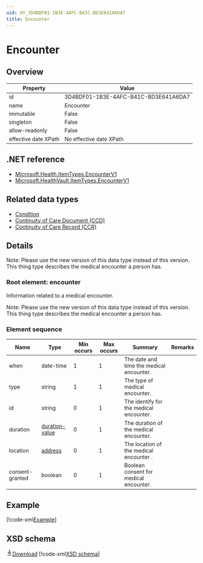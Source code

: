 ```yaml
---
uid: HV_3D4BDF01-1B3E-4AFC-B41C-BD3E641A6DA7
title: Encounter
---
```


# Encounter

## Overview

Property|Value
---|---
id|3D4BDF01-1B3E-4AFC-B41C-BD3E641A6DA7
name|Encounter
immutable|False
singleton|False
allow-readonly|False
effective date XPath|No effective date XPath

## .NET reference
- [Microsoft.Health.ItemTypes.EncounterV1](https://docs.microsoft.com/dotnet/api/microsoft.health.itemtypes.encounterv1)
- [Microsoft.HealthVault.ItemTypes.EncounterV1](https://docs.microsoft.com/dotnet/api/microsoft.healthvault.itemtypes.encounterv1)

## Related data types

- [Condition](xref:HV_7ea7a1f9-880b-4bd4-b593-f5660f20eda8)
- [Continuity of Care Document (CCD)](xref:HV_9c48a2b8-952c-4f5a-935d-f3292326bf54)
- [Continuity of Care Record (CCR)](xref:HV_1e1ccbfc-a55d-4d91-8940-fa2fbf73c195)

## Details
Note: Please use the new version of this data type instead of this version. <br /> This thing type describes the medical encounter a person has.

<a name='encounter'></a>

### Root element: encounter

Information related to a medical encounter.

Note: Please use the new version of this data type instead of this version. <br /> This thing type describes the medical encounter a person has.

### Element sequence

Name|Type|Min occurs|Max occurs|Summary|Remarks
---|---|---|---|---|---
when|date-time|1|1|The date and time the medical encounter.|
type|string|1|1|The type of medical encounter.|
id|string|0|1|The identify for the medical encounter.|
duration|[duration-value](xref:HV_3e730686-781f-4616-aa0d-817bba8eb141#duration-value)|0|1|The duration of the medical encounter.|
location|[address](xref:HV_3e730686-781f-4616-aa0d-817bba8eb141#address)|0|1|The location of the medical encounter .|
consent-granted|boolean|0|1|Boolean consent for medical encounter.|

## Example
[!code-xml[Example](sample-xml/3D4BDF01-1B3E-4AFC-B41C-BD3E641A6DA7.xml)]

## XSD schema
[![Download](/healthvault/images/download.png)Download](xsd/encounter-old.xsd)
[!code-xml[XSD schema](xsd/encounter-old.xsd)]
